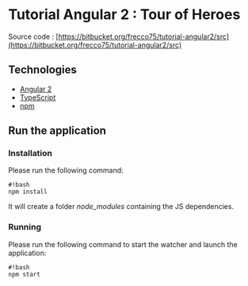 # Tutorial Angular 2 : Tour of Heroes #

Source code : [https://bitbucket.org/frecco75/tutorial-angular2/src](https://bitbucket.org/frecco75/tutorial-angular2/src)

## Technologies ##
* [Angular 2](https://angular.io/)
* [TypeScript](http://www.typescriptlang.org/)
* [npm](https://www.npmjs.com/)

## Run the application ##

### Installation ###
Please run the following command:
```
#!bash
npm install
```
It will create a folder *node_modules* containing the JS dependencies.

### Running  ###
Please run the following command to start the watcher and launch the application:
```
#!bash
npm start
```